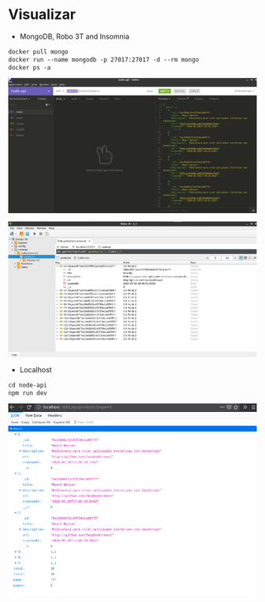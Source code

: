 # Visualizar

* MongoDB, Robo 3T and Insomnia

```
docker pull mongo
docker run --name mongodb -p 27017:27017 -d --rm mongo
docker ps -a
```

![insomnia](../resultados/insomnia.png)

![MongoDB and Robo 3T](../resultados/robo3t.png)

* Localhost

```
cd node-api
npm run dev
```

![localhost](../resultados/localhost.png)


